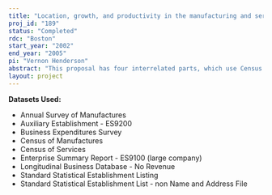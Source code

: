 ```yaml
---
title: "Location, growth, and productivity in the manufacturing and service sectors"
proj_id: "189"
status: "Completed"
rdc: "Boston"
start_year: "2002"
end_year: "2005"
pi: "Vernon Henderson"
abstract: "This proposal has four interrelated parts, which use Census Bureau establishment level data for the manufacturing, headquarters, and business, professional, and financial service sectors. The first part that applies throughout examines the utility of these Census data by evaluating both their quality and their ability to characterize potentially important developments in these sectors. The other three parts deal with the specifics of the economic investigations using these data. What are these investigations? Certain service and headquarters activities locate disproportionately in the largest metro areas, while manufacturing is found disproportionately in smaller towns and cities. Broadly defined business services have twice the share of employment in the largest metro areas as they do in the smallest cities, while for manufacturing it is the other way around. The question is why; and, hence, what is the role of large metro areas versus small and medium size cities in a country. To start to understand the forces at work, we need to examine at a micro level the local growth patterns, productivity, and outsourcing decisions in these industries. Urban agglomeration is determined primarily by two related forces. First are local scale externalities from information spillovers and labor market operations, whether internal to an industry or deriving from the overall scale of the local urban environment. Second are the benefits to local firms from local linkages in input and output markets. To what extent are headquarters in metro areas to take advantage of the diversity of local intermediate service inputs, as opposed to gather information about innovations, export markets, financing, and the like through local information spillovers from, say, other headquarters? Similarly, why are services located in the largest and most expensive metro areas? To what extent is it local scale externalities within the service sector, versus upstream and downstream linkages within the service sector, versus linkages to sectors using services (e.g., headquarters) where those sectors may experience high own-sector scale externalities? The first two sections of the proposal examine these issues through a detailed analysis of city growth of headquarters and service industries, out-sourcing decisions, and productivity of headquarters and service sector firms. A variety of questions are explored econometrically. The third section of the proposal looks at the determinants of industry mobility across cities. The fourth section of the proposal illustrates issues concerning the utility of the data that this work will examine in the course of data preparation and analysis. The proposal involves the use of the Longitudinal Research Data [LRD] for manufacturing, the Company Auxiliary Organization [CAO] and the Large Company Survey [ES-9100] for headquarters and firms, the Standard Statistical Establishment List [SSEL] and the time linked version of that [LBD] for service sector establishments, and the Assets and Expenditures Survey [AES] for service establishment material, service, and capital inputs (including computers). The CAO and ES-9100 have been rarely used in the past; the LBD has just been constructed to link establishments over time; and the AES has never been used by academic researchers. The project will benefit Census Bureau programs in understanding the quality of data produced through Census surveys, as well as identifying shortcomings of current data collection programs and documenting new data collection needs. The part of the project which employs location information (in the LRD, CAO, and AES) to examine plant location and mobility across geographic areas will help identify strengths and weaknesses of current geo-coding operations. It will reveal trends in industrial location that the Census Bureau should be aware of in its future collection activities. The service-outsourcing component of the project is the first systematic look at the importance of collecting (or not collecting) this kind of cost data. Expenditure questions for business services such as legal and accounting were only first asked in the 1992 ASM. The project will help understand if these costs are a significant proportion of total production costs for plants, headquarters and firms in the AES, CAO, ES-9100, and Annual Survey of Manufactures [ASM] and how such costs vary across service and manufacturing sectors of the economy. The analysis will reveal which categories of purchased services are most important items for data collection in different surveys. It will also reveal whether questions about out-sourcing in categories such as repair services are properly constructed or whether more questions about intrafirm relations and exchange of services would be helpful in either the CAO, ES-9100, or plant surveys. The project will investigate headquarters and service industry survey responses that in general have been little explored by researchers and analysts beyond the basic Title 13 reporting activity conducted by Census. This work parallels the extensive expansion of the service sector surveys currently underway within the Census Economic Survey programs. Given how dynamic these sectors of the economy are, the analysis of this project will help provide important input to the evaluation and anticipation of the changes occurring in these sectors and their impact on survey execution. Opportunities can be uncovered for question clarification to improve the accuracy of the information reported by survey respondents. For example, does the AES include all the key pieces of information on the economic behavior of large service firms, are certain questions ill-designed to induce the desired correct response, or are some questions irrelevant? How useful for economic analyses are the individual industry Census of Services questionnaires and well do they integrate into the AES for analysis? The scope of the project includes many data sets. By linking the data sets together by firm, it is possible to identify the extent to which the establishments and firms match up over the surveys. Because each are the result of different survey processes, the linking will help clarify coverage of multiestablishment firms’ activity and information gathered. Is there organizational complexity that is not currently being correctly captured by the surveys? Can we infer new information by combining the surveys? For example, is there additional detail on the functions of auxiliary establishments that can be uncovered using the industry classifications of other operating units in the same firm? Do outsourcing expenditures for, say, legal services for establishments across the surveys add up to the totals reported for the firm? If not, can the differences be identified and understood? Are differences expected or problematic, and if so what can be done to improve coverage?"
layout: project
---
```


**Datasets Used:**

  - Annual Survey of Manufactures 
  - Auxiliary Establishment - ES9200 
  - Business Expenditures Survey 
  - Census of Manufactures 
  - Census of Services 
  - Enterprise Summary Report - ES9100 (large company) 
  - Longitudinal Business Database - No Revenue 
  - Standard Statistical Establishment Listing 
  - Standard Statistical Establishment List - non Name and Address File 

